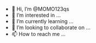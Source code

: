 - 👋 Hi, I’m @MOMO123qs
- 👀 I’m interested in ...
- 🌱 I’m currently learning ...
- 💞️ I’m looking to collaborate on ...
- 📫 How to reach me ...

<!---
MOMO123qs/MOMO123qs is a ✨ special ✨ repository because its `README.md` (this file) appears on your GitHub profile.
You can click the Preview link to take a look at your changes.
--->
